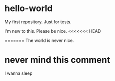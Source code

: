 # hello-world
My first repository. Just for tests.

I'm new to this. Please be nice.
<<<<<<< HEAD

=======
The world is never nice.
# never mind this comment

I wanna sleep
